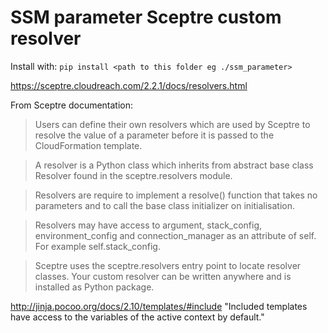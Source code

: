 # SSM parameter Sceptre custom resolver

Install with: `pip install <path to this folder eg ./ssm_parameter>`

https://sceptre.cloudreach.com/2.2.1/docs/resolvers.html

From Sceptre documentation:

>Users can define their own resolvers which are used by Sceptre to resolve the value of a parameter before it is passed to the CloudFormation template.

>A resolver is a Python class which inherits from abstract base class Resolver found in the sceptre.resolvers module.

>Resolvers are require to implement a resolve() function that takes no parameters and to call the base class initializer on initialisation.

>Resolvers may have access to argument, stack_config, environment_config and connection_manager as an attribute of self. For example self.stack_config.

>Sceptre uses the sceptre.resolvers entry point to locate resolver classes. Your custom resolver can be written anywhere and is installed as Python package.

http://jinja.pocoo.org/docs/2.10/templates/#include
"Included templates have access to the variables of the active context by default."
